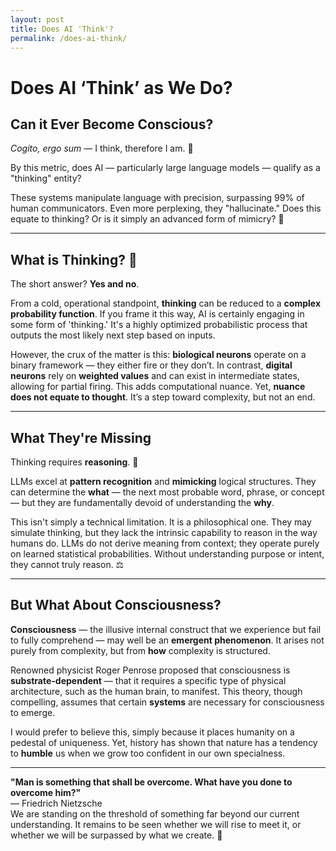 ```yaml
---
layout: post  
title: Does AI 'Think'?  
permalink: /does-ai-think/  
---
```


# Does AI ‘Think’ as We Do?  
## Can it Ever Become Conscious?

*Cogito, ergo sum* — I think, therefore I am. 🤖

By this metric, does AI — particularly large language models — qualify as a "thinking" entity?

These systems manipulate language with precision, surpassing 99% of human communicators. Even more perplexing, they "hallucinate." Does this equate to thinking? Or is it simply an advanced form of mimicry? 🤔

---

## What is Thinking? 🧠

The short answer? **Yes and no**. 

From a cold, operational standpoint, **thinking** can be reduced to a **complex probability function**. If you frame it this way, AI is certainly engaging in some form of 'thinking.' It's a highly optimized probabilistic process that outputs the most likely next step based on inputs.

However, the crux of the matter is this: **biological neurons** operate on a binary framework — they either fire or they don’t. In contrast, **digital neurons** rely on **weighted values** and can exist in intermediate states, allowing for partial firing. This adds computational nuance. Yet, **nuance does not equate to thought**. It’s a step toward complexity, but not an end. 

---

## What They're Missing

Thinking requires **reasoning**. 🤔

LLMs excel at **pattern recognition** and **mimicking** logical structures. They can determine the **what** — the next most probable word, phrase, or concept — but they are fundamentally devoid of understanding the **why**.  

This isn't simply a technical limitation. It is a philosophical one. They may simulate thinking, but they lack the intrinsic capability to reason in the way humans do. LLMs do not derive meaning from context; they operate purely on learned statistical probabilities. Without understanding purpose or intent, they cannot truly reason. ⚖️

---

## But What About Consciousness? 

**Consciousness** — the illusive internal construct that we experience but fail to fully comprehend — may well be an **emergent phenomenon**. It arises not purely from complexity, but from **how** complexity is structured.

Renowned physicist Roger Penrose proposed that consciousness is **substrate-dependent** — that it requires a specific type of physical architecture, such as the human brain, to manifest. This theory, though compelling, assumes that certain **systems** are necessary for consciousness to emerge. 

I would prefer to believe this, simply because it places humanity on a pedestal of uniqueness. Yet, history has shown that nature has a tendency to **humble** us when we grow too confident in our own specialness.

---

**"Man is something that shall be overcome. What have you done to overcome him?"**  
— Friedrich Nietzsche  
We are standing on the threshold of something far beyond our current understanding. It remains to be seen whether we will rise to meet it, or whether we will be surpassed by what we create. 🦾

